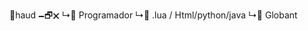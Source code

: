 :open_file_folder:haud         🗕🗗🗙
 ↳:open_file_folder: Programador
   ↳:open_file_folder:  .lua / Html/python/java
     ↳:open_file_folder:  Globant
<!---
haudxd/haudxd is a ✨ special ✨ repository because its `README.md` (this file) appears on your GitHub profile.
You can click the Preview link to take a look at your changes.
--->
